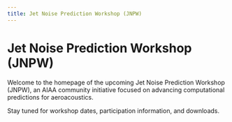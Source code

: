 ```yaml
---
title: Jet Noise Prediction Workshop (JNPW)
---
```



# Jet Noise Prediction Workshop (JNPW)

Welcome to the homepage of the upcoming Jet Noise Prediction Workshop (JNPW), an AIAA community initiative focused on advancing computational predictions for aeroacoustics.

Stay tuned for workshop dates, participation information, and downloads.

